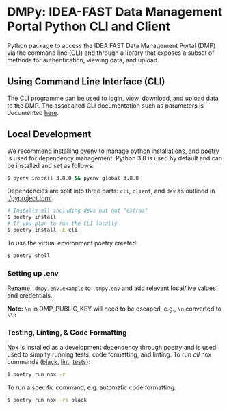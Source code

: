 # DMPy: IDEA-FAST Data Management Portal Python CLI and Client

Python package to access the IDEA FAST Data Management Portal (DMP) via the command line (CLI)
and through a library that exposes a subset of methods for authentication, viewing data, and upload.

## Using Command Line Interface (CLI)

The CLI programme can be used to login, view, download, and upload data to the DMP. 
The assocaited CLI documentation such as parameters is documented [here](CLI.md).

## Local Development

We recommend installing [pyenv](https://github.com/pyenv/pyenv) to manage python installations, 
and [poetry](https://python-poetry.org/) is used for dependency management. 
Python 3.8 is used by default and can be installed and set as follows:

```sh
$ pyenv install 3.8.0 && pyenv global 3.8.0
```

Dependencies are split into three parts: `cli`, `client`, and `dev` as outlined in [./pyproject.toml](./pyproject.toml).

```sh
# Installs all including devs but not "extras"
$ poetry install
# If you plan to run the CLI locally
$ poetry install -E cli
```

To use the virtual environment poetry created:

```sh
$ poetry shell
```

### Setting up .env

Rename `.dmpy.env.example` to `.dmpy.env` and add relevant local/live values and credentials. 

**Note:** `\n` in DMP_PUBLIC_KEY will need to be escaped, e.g., `\n` converted to `\\n` 

### Testing, Linting, & Code Formatting

[Nox](https://nox.thea.codes/) is installed as a development dependency through poetry and is used used to simplfy running tests, code formatting, and linting. To run _all_ nox commands ([black](https://github.com/psf/black), [lint](https://flake8.pycqa.org/en/latest/), [tests](https://docs.pytest.org/en/latest/)):

```sh
$ poetry run nox -r
```

To run a specific command, e.g. automatic code formatting:

```sh
$ poetry run nox -rs black
```
